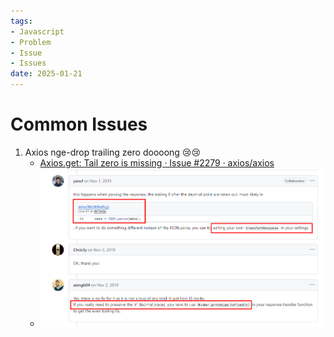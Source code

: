 ```yaml
---
tags:
- Javascript
- Problem
- Issue
- Issues
date: 2025-01-21
---
```


# Common Issues

1. Axios nge-drop trailing zero doooong 😢😢
    - [Axios.get: Tail zero is missing · Issue #2279 · axios/axios](https://github.com/axios/axios/issues/2279)
    - ![](_media/2025-01-21_145535.png)